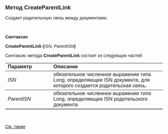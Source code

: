 ﻿<html>
<head>
<title>CreateParentLink</title>
</head>

<body>

<p><font size="4" face="Arial"><strong>Метод CreateParentLink</strong></font></p>

<p><font face="Arial">Создает родительскую связь между документами.</font></p>

<p>&nbsp;</p>

<p class="label"><font face="Arial"><b>Синтаксис</b></font></p>

<p><font face="Arial"><strong>CreateParentLink (</strong><em>ISN, ParentISN</em><strong>)</strong></font></p>

<p><font face="Arial">Синтаксис метода <strong>CreateParentLink</strong>
состоит из следующих частей:</font></p>

<table border="1" cellPadding="5" cols="2" frame="below" rules="rows">
<TBODY>
  <tr vAlign="top">
    <td class="label" width="29%"><font face="Arial"><b>Параметр</b></font></td>
    <td class="label" width="71%"><font face="Arial"><strong>Описание</strong></font></td>
  </tr>
  <tr>
    <td class="label" width="29%"><font face="Arial"><em>ISN</em></font></td>
    <td class="label" width="71%"><font face="Arial">обязательное численное 
	выражение типа Long, определяющее ISN 
	документа, для которого создается родительская связь.</font></td>
  </tr>
	<tr>
    <td class="label" width="29%"><font face="Arial"><em>ParentISN</em></font></td>
    <td class="label" width="71%"><font face="Arial">обязательное численное 
	выражение типа Long, определяющее ISN родительского документа 
	</font></td>
  </tr>
</table>

<p class="label">&nbsp;</p>

<p class="label"><a href="../../../functions.html"><font face="Arial">
См. также</font></a></p>
</body>
</html>
